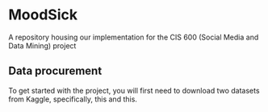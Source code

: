 # MoodSick
A repository housing our implementation for the CIS 600 (Social Media and Data Mining) project

## Data procurement
To get started with the project, you will first need to download two datasets from Kaggle, specifically, this and this.